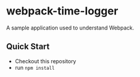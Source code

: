 # webpack-time-logger
A sample application used to understand Webpack.

## Quick Start

* Checkout this repository
* run `npm install`
